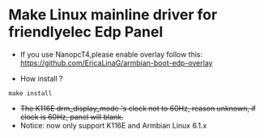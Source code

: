 # Make Linux mainline driver for friendlyelec Edp Panel

- If you use NanopcT4,please enable overlay follow this:
https://github.com/EricaLinaG/armbian-boot-edp-overlay

- How install ?
```
make install
```

- ~~The K116E drm_display_mode 's clock not to 60Hz, reason unknown, if clock is 60Hz, panel will blank.~~
- Notice: now only support K116E and Armbian Linux 6.1.x
